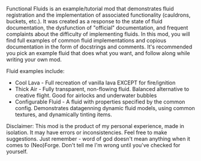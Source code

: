 Functional Fluids is an example/tutorial mod that demonstrates fluid registration and the implementation of associated
functionality (cauldrons, buckets, etc.). It was created as a response to the state of fluid
documentation, the dysfunction of "official" documentation, and frequent complaints about the difficulty of
implementing fluids. In this mod, you will find full examples of common fluid implementations and copious
documentation in the form of docstrings and comments. It's recommended you pick an example fluid that does
what you want, and follow along while writing your own mod.
  <p>
  Fluid examples include:
  </p> 
<ul>
    <li>Cool Lava - Full recreation of vanilla lava EXCEPT for fire/ignition</li>
    <li>Thick Air - Fully transparent, non-flowing fluid. Balanced alternative to creative flight. Good for airlocks and underwater bubbles</li>
    <li>Configurable Fluid - A fluid with properties specified by the common config. Demonstrates datagenning dynamic fluid models, using common textures, and dynamically tinting items.</li>
</ul>

  <p>
  Disclaimer: This mod is the product of my personal experience, made in isolation.
  It may have errors or inconsistencies. Feel free to make suggestions. Just remember - word of god doesn't mean
  anything when it comes to (Neo)Forge. Don't tell me I'm wrong until you've checked for yourself.
  </p>
